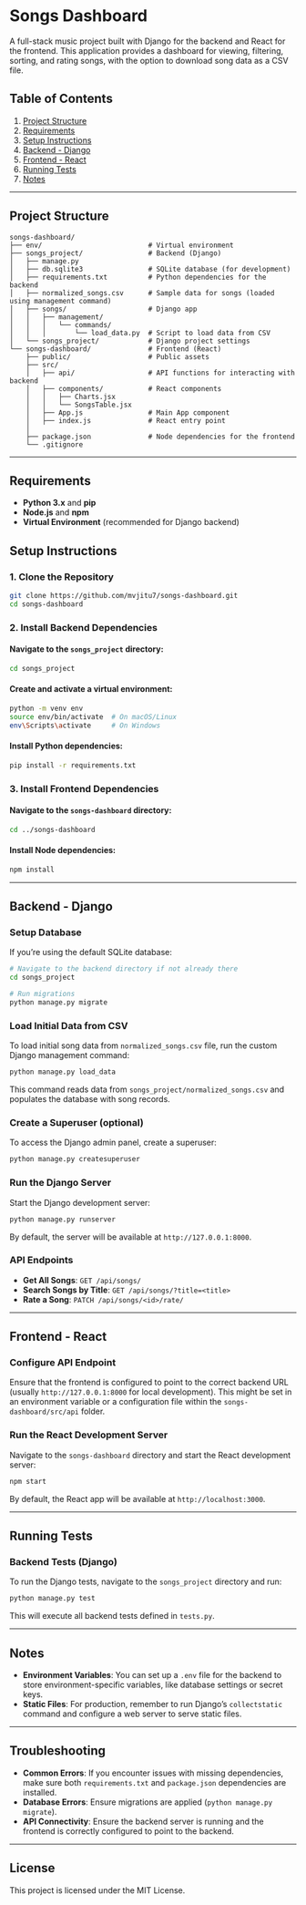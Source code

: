 
# Songs Dashboard

A full-stack music project built with Django for the backend and React for the frontend. This application provides a dashboard for viewing, filtering, sorting, and rating songs, with the option to download song data as a CSV file.

## Table of Contents

1. [Project Structure](#project-structure)
2. [Requirements](#requirements)
3. [Setup Instructions](#setup-instructions)
4. [Backend - Django](#backend---django)
5. [Frontend - React](#frontend---react)
6. [Running Tests](#running-tests)
7. [Notes](#notes)

---

## Project Structure

```plaintext
songs-dashboard/
├── env/                          # Virtual environment 
├── songs_project/                # Backend (Django)
│   ├── manage.py
│   ├── db.sqlite3                # SQLite database (for development)
│   ├── requirements.txt          # Python dependencies for the backend
│   ├── normalized_songs.csv      # Sample data for songs (loaded using management command)
│   ├── songs/                    # Django app
│   │   ├── management/
│   │   │   └── commands/
│   │   │       └── load_data.py  # Script to load data from CSV
│   └── songs_project/            # Django project settings
└── songs-dashboard/              # Frontend (React)
    ├── public/                   # Public assets
    ├── src/
    │   ├── api/                  # API functions for interacting with backend
    │   ├── components/           # React components
    │   │   ├── Charts.jsx
    │   │   └── SongsTable.jsx
    │   ├── App.js                # Main App component
    │   ├── index.js              # React entry point
    │   
    ├── package.json              # Node dependencies for the frontend
    └── .gitignore
```

---

## Requirements

- **Python 3.x** and **pip**
- **Node.js** and **npm**
- **Virtual Environment** (recommended for Django backend)

## Setup Instructions

### 1. Clone the Repository

```bash
git clone https://github.com/mvjitu7/songs-dashboard.git
cd songs-dashboard
```

### 2. Install Backend Dependencies

#### Navigate to the `songs_project` directory:

```bash
cd songs_project
```

#### Create and activate a virtual environment:

```bash
python -m venv env
source env/bin/activate  # On macOS/Linux
env\Scripts\activate     # On Windows
```

#### Install Python dependencies:

```bash
pip install -r requirements.txt
```

### 3. Install Frontend Dependencies

#### Navigate to the `songs-dashboard` directory:

```bash
cd ../songs-dashboard
```

#### Install Node dependencies:

```bash
npm install
```

---

## Backend - Django

### Setup Database

If you’re using the default SQLite database:

```bash
# Navigate to the backend directory if not already there
cd songs_project

# Run migrations
python manage.py migrate
```

### Load Initial Data from CSV

To load initial song data from `normalized_songs.csv` file, run the custom Django management command:

```bash
python manage.py load_data
```

This command reads data from `songs_project/normalized_songs.csv` and populates the database with song records.

### Create a Superuser (optional)

To access the Django admin panel, create a superuser:

```bash
python manage.py createsuperuser
```

### Run the Django Server

Start the Django development server:

```bash
python manage.py runserver
```

By default, the server will be available at `http://127.0.0.1:8000`.

### API Endpoints

- **Get All Songs**: `GET /api/songs/`
- **Search Songs by Title**: `GET /api/songs/?title=<title>`
- **Rate a Song**: `PATCH /api/songs/<id>/rate/`

---

## Frontend - React

### Configure API Endpoint

Ensure that the frontend is configured to point to the correct backend URL (usually `http://127.0.0.1:8000` for local development). This might be set in an environment variable or a configuration file within the `songs-dashboard/src/api` folder.

### Run the React Development Server

Navigate to the `songs-dashboard` directory and start the React development server:

```bash
npm start
```

By default, the React app will be available at `http://localhost:3000`.

---

## Running Tests

### Backend Tests (Django)

To run the Django tests, navigate to the `songs_project` directory and run:

```bash
python manage.py test
```

This will execute all backend tests defined in `tests.py`.

---

## Notes

- **Environment Variables**: You can set up a `.env` file for the backend to store environment-specific variables, like database settings or secret keys.
- **Static Files**: For production, remember to run Django’s `collectstatic` command and configure a web server to serve static files.

---

## Troubleshooting

- **Common Errors**: If you encounter issues with missing dependencies, make sure both `requirements.txt` and `package.json` dependencies are installed.
- **Database Errors**: Ensure migrations are applied (`python manage.py migrate`).
- **API Connectivity**: Ensure the backend server is running and the frontend is correctly configured to point to the backend.

---

## License

This project is licensed under the MIT License.
